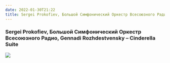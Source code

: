 ```yaml
---
date: 2022-01-30T21:22
title: Sergei Prokofiev, Большой Симфонический Оркестр Всесоюзного Радио, Gennadi Rozhdestvensky – Cinderella Suite
---
```

### Sergei Prokofiev, Большой Симфонический Оркестр Всесоюзного Радио, Gennadi Rozhdestvensky – Cinderella Suite
[![](https://i.discogs.com/c6qRRT1xEGk4VjMaZn7n4XdeWMewmzXDmZyw61el6sw/rs:fit/g:sm/q:90/h:596/w:600/czM6Ly9kaXNjb2dz/LWltYWdlcy9SLTU1/MjEwMzktMTM5NTUz/NzgyMC00MjYxLmpw/ZWc.jpeg)][1] 

[1]: https://www.discogs.com/release/5521039

